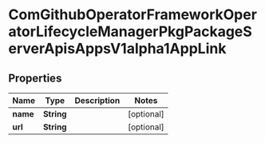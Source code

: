 
# ComGithubOperatorFrameworkOperatorLifecycleManagerPkgPackageServerApisAppsV1alpha1AppLink

## Properties
Name | Type | Description | Notes
------------ | ------------- | ------------- | -------------
**name** | **String** |  |  [optional]
**url** | **String** |  |  [optional]



